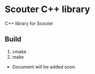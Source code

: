 # Scouter C++ library
C++ library for Scouter 


## Build
1. cmake . 
2. make
   
* Document will be added soon.
    
